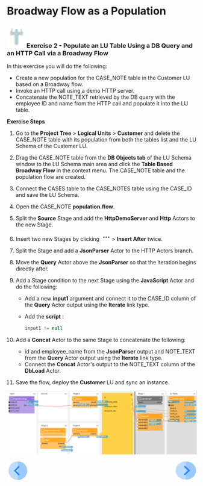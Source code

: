 # Broadway Flow as a Population

### ![](/academy/images/Exercise.png)Exercise 2 - Populate an LU Table Using a DB Query and an HTTP Call via a Broadway Flow

In this exercise you will do the following:

* Create a new population for the CASE_NOTE table in the Customer LU based on a Broadway flow.
* Invoke an HTTP call using a demo HTTP server.
* Concatenate the NOTE_TEXT retrieved by the DB query with the employee ID and name from the HTTP call and populate it into the LU table.



**Exercise Steps** 

1. Go to the **Project Tree** > **Logical Units** > **Customer** and delete the CASE_NOTE table with its population from both the tables list and the LU Schema of the Customer LU.

2. Drag the CASE_NOTE table from the **DB Objects tab** of the LU Schema window to the LU Schema main area and click the **Table Based Broadway Flow** in the context menu. The CASE_NOTE table and the population flow are created.

3. Connect the CASES table to the CASE_NOTES table using the CASE_ID and save the LU Schema.

4. Open the CASE_NOTE **population.flow**. 

5. Split the **Source** Stage and add the **HttpDemoServer** and **Http** Actors to the new Stage.

6. Insert two new Stages by clicking ![image](images/three_dots_icon.png)> **Insert After** twice.

7. Split the Stage and add a **JsonParser** Actor to the HTTP Actors branch. 

8. Move the **Query** Actor above the **JsonParser** so that the iteration begins directly after.

9. Add a Stage condition to the next Stage using the **JavaScript** Actor and do the following:

   * Add a new **input1** argument and connect it to the CASE_ID column of the **Query** Actor output using the **Iterate** link type.

   * Add the **script** :

     ~~~javascript
     input1 != null
     ~~~

10. Add a **Concat** Actor to the same Stage to concatenate the following:

    * id and employee_name from the **JsonParser** output and NOTE_TEXT from the  **Query** Actor output using the **Iterate** link type.
    * Connect the **Concat** Actor's output to the NOTE_TEXT column of the **DbLoad** Actor.

11. Save the flow, deploy the **Customer** LU and sync an instance.

![iamge](images/12_case_notes.PNG)



[![Previous](/articles/images/Previous.png)](12a_broadway_as_a_population_exercise_solution.md)[<img align="right" width="60" height="54" src="/articles/images/Next.png">](13_interface_listener_exercise.md)
